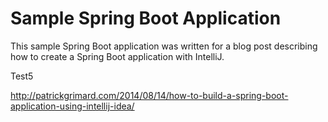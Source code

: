 # Sample Spring Boot Application #

This sample Spring Boot application was written for a blog post describing how to create a Spring Boot application with IntelliJ.

Test5

http://patrickgrimard.com/2014/08/14/how-to-build-a-spring-boot-application-using-intellij-idea/
